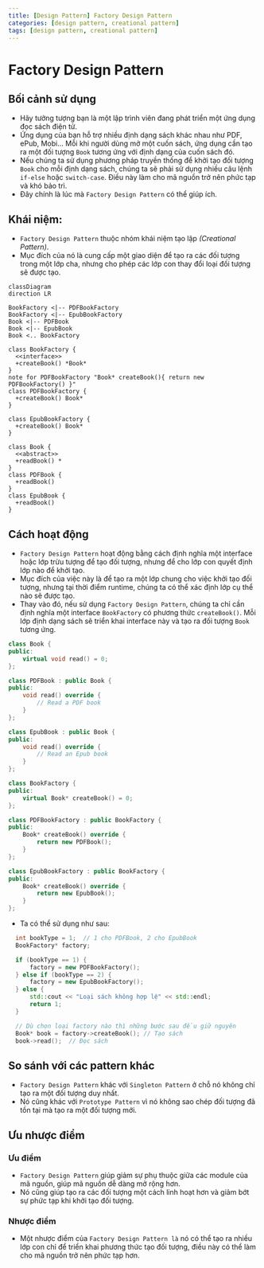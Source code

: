 ```yaml
---
title: [Design Pattern] Factory Design Pattern
categories: [design pattern, creational pattern]
tags: [design pattern, creational pattern]
---
```



# Factory Design Pattern

## Bối cảnh sử dụng

- Hãy tưởng tượng bạn là một lập trình viên đang phát triển một ứng dụng đọc sách điện tử.
- Ứng dụng của bạn hỗ trợ nhiều định dạng sách khác nhau như PDF, ePub, Mobi... Mỗi khi người dùng mở một cuốn sách, ứng dụng cần tạo ra một đối tượng `Book` tương ứng với định dạng của cuốn sách đó.
- Nếu chúng ta sử dụng phương pháp truyền thống để khởi tạo đối tượng `Book` cho mỗi định dạng sách, chúng ta sẽ phải sử dụng nhiều câu lệnh `if-else` hoặc `switch-case`. Điều này làm cho mã nguồn trở nên phức tạp và khó bảo trì.
- Đây chính là lúc mà `Factory Design Pattern` có thể giúp ích.

## Khái niệm: 

- `Factory Design Pattern` thuộc nhóm khái niệm tạo lập *(Creational Pattern)*.
- Mục đích của nó là cung cấp một giao diện để tạo ra các đối tượng trong một lớp cha, nhưng cho phép các lớp con thay đổi loại đối tượng sẽ được tạo.

```mermaid
classDiagram
direction LR

BookFactory <|-- PDFBookFactory
BookFactory <|-- EpubBookFactory
Book <|-- PDFBook
Book <|-- EpubBook
Book <.. BookFactory

class BookFactory {
  <<interface>>
  +createBook() *Book*
}
note for PDFBookFactory "Book* createBook(){ return new PDFBookFactory() }"
class PDFBookFactory {
  +createBook() Book*
}

class EpubBookFactory {
  +createBook() Book*
}

class Book {
  <<abstract>>
  +readBook() *
}
class PDFBook {
  +readBook()
}
class EpubBook {
  +readBook() 
}
```

## Cách hoạt động

- `Factory Design Pattern` hoạt động bằng cách định nghĩa một interface hoặc lớp trừu tượng để tạo đối tượng, nhưng để cho lớp con quyết định lớp nào để khởi tạo.
- Mục đích của việc này là để tạo ra một lớp chung cho việc khởi tạo đối tượng, nhưng tại thời điểm runtime, chúng ta có thể xác định lớp cụ thể nào sẽ được tạo.
- Thay vào đó, nếu sử dụng `Factory Design Pattern`, chúng ta chỉ cần định nghĩa một interface `BookFactory` có phương thức `createBook()`. Mỗi lớp định dạng sách sẽ triển khai interface này và tạo ra đối tượng `Book` tương ứng.

```cpp
class Book {
public:
    virtual void read() = 0;
};

class PDFBook : public Book {
public:
    void read() override {
        // Read a PDF book
    }
};

class EpubBook : public Book {
public:
    void read() override {
        // Read an Epub book
    }
};

class BookFactory {
public:
    virtual Book* createBook() = 0;
};

class PDFBookFactory : public BookFactory {
public:
    Book* createBook() override {
        return new PDFBook();
    }
};

class EpubBookFactory : public BookFactory {
public:
    Book* createBook() override {
        return new EpubBook();
    }
};
```

- Ta có thể sử dụng như sau:

```C++
  int bookType = 1;  // 1 cho PDFBook, 2 cho EpubBook
  BookFactory* factory;

  if (bookType == 1) {
      factory = new PDFBookFactory();
  } else if (bookType == 2) {
      factory = new EpubBookFactory();
  } else {
      std::cout << "Loại sách không hợp lệ" << std::endl;
      return 1;
  }

  // Dù chọn loại factory nào thì những bước sau đều giữ nguyên
  Book* book = factory->createBook(); // Tạo sách
  book->read();  // Đọc sách
```

## So sánh với các pattern khác

- `Factory Design Pattern` khác với `Singleton Pattern` ở chỗ nó không chỉ tạo ra một đối tượng duy nhất.
- Nó cũng khác với `Prototype Pattern` vì nó không sao chép đối tượng đã tồn tại mà tạo ra một đối tượng mới.

## Ưu nhược điểm

### Ưu điểm
- `Factory Design Pattern` giúp giảm sự phụ thuộc giữa các module của mã nguồn, giúp mã nguồn dễ dàng mở rộng hơn.
- Nó cũng giúp tạo ra các đối tượng một cách linh hoạt hơn và giảm bớt sự phức tạp khi khởi tạo đối tượng.
  
### Nhược điểm
- Một nhược điểm của `Factory Design Pattern là` nó có thể tạo ra nhiều lớp con chỉ để triển khai phương thức tạo đối tượng, điều này có thể làm cho mã nguồn trở nên phức tạp hơn.
